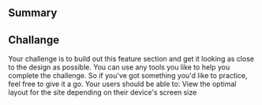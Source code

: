 ## Summary



## Challange 
Your challenge is to build out this feature section and get it looking as close to the design as possible. You can use any tools you like to help you complete the challenge. So if you've got something you'd like to practice, feel free to give it a go. 
Your users should be able to: 
View the optimal layout for the site depending on their device's screen size
